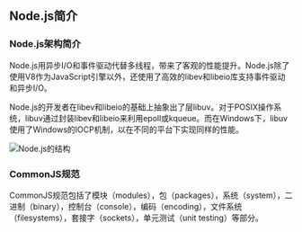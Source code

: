 ## Node.js简介

### Node.js架构简介

Node.js用异步I/O和事件驱动代替多线程，带来了客观的性能提升。Node.js除了使用V8作为JavaScript引擎以外，还使用了高效的libev和libeio库支持事件驱动和异步I/O。

Node.js的开发者在libev和libeio的基础上抽象出了层libuv。对于POSIX操作系统，libuv通过封装libev和libeio来利用epoll或kqueue。而在Windows下，libuv使用了Windows的IOCP机制，以在不同的平台下实现同样的性能。

[](Node.js的架构)

[](./nodejs/Node.js的结构.PNG)

![Node.js的结构](C:/Users/BlackCater/Desktop/note/nodejs/Node.js的结构.PNG)



### CommonJS规范

CommonJS规范包括了模块（modules），包（packages），系统（system），二进制（binary），控制台（console），编码（encoding），文件系统（filesystems），套接字（sockets），单元测试（unit testing）等部分。